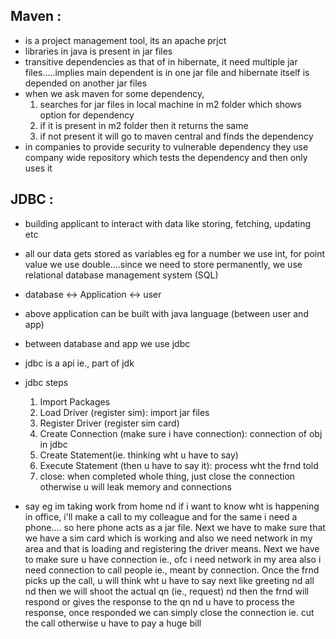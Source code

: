 Maven :
-----
- is a project management tool, its an apache prjct
- libraries in java is present in jar files
- transitive dependencies as that of in hibernate, it need multiple jar files.....implies main dependent is in one jar file and hibernate itself is depended on another jar files
- when we ask maven for some dependency,
    1. searches for jar files in local machine in m2 folder which shows option for dependency
    2. if it is present in m2 folder then it returns the same
    3. if not present it will go to maven central and finds the dependency
- in companies to provide security to vulnerable dependency they use company wide repository which tests the dependency and then only uses it

JDBC :
------ 
- building applicant to interact with data like storing, fetching, updating etc
- all our data gets stored as variables eg for a number we use int, for point value we use double....since we need to store permanently, we use relational database management system (SQL)
- database <-> Application <-> user
- above application can be built with java language (between user and app)
- between database and app we use jdbc
- jdbc is a api ie., part of jdk
- jdbc steps
    1. Import Packages
    2. Load Driver (register sim): import jar files
    3. Register Driver (register sim card)
    4. Create Connection (make sure i have connection): connection of obj in jdbc
    5. Create Statement(ie. thinking wht u have to say)
    6. Execute Statement (then u have to say it): process wht the frnd told
    7. close: when completed whole thing, just close the connection otherwise u will leak memory and connections


- say eg im taking work from home nd if i want to know wht is happening in office, i'll make a call to my colleague and for the same i need a phone.... so here phone acts as a jar file. Next we have to make sure that we have a sim card which is working and also we need network in my area and that is loading and registering the driver means. Next we have to make sure u have connection ie., ofc i need network in my area also i need connection to call people ie., meant by connection.
  Once the frnd picks up the call, u will think wht u have to say next like greeting nd all nd then we will shoot the actual qn (ie., request) nd then the frnd will respond or gives the response to the qn nd u have to process the response, once responded we can simply close the connection ie. cut the call otherwise u have to pay a huge bill
